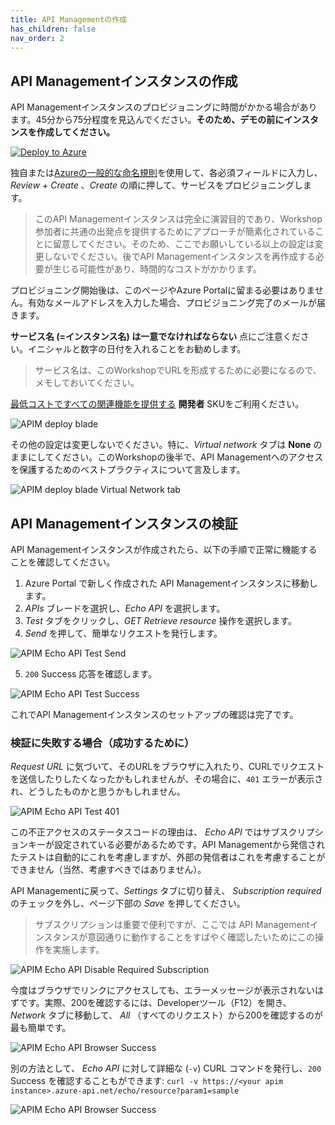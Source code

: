 ```yaml
---
title: API Managementの作成
has_children: false
nav_order: 2
---
```



## API Managementインスタンスの作成

API Managementインスタンスのプロビジョニングに時間がかかる場合があります。45分から75分程度を見込んでください。**そのため、デモの前にインスタンスを作成してください。**

[![Deploy to Azure](https://aka.ms/deploytoazurebutton)](https://portal.azure.com/#create/Microsoft.ApiManagement)

独自または[Azureの一般的な命名規則](https://docs.microsoft.com/azure/cloud-adoption-framework/ready/azure-best-practices/resource-naming)を使用して、各必須フィールドに入力し、 *Review + Create* 、*Create* の順に押して、サービスをプロビジョニングします。

> このAPI Managementインスタンスは完全に演習目的であり、Workshop参加者に共通の出発点を提供するためにアプローチが簡素化されていることに留意してください。そのため、ここでお願いしている以上の設定は変更しないでください。後でAPI Managementインスタンスを再作成する必要が生じる可能性があり、時間的なコストがかかります。

プロビジョニング開始後は、このページやAzure Portalに留まる必要はありません。有効なメールアドレスを入力した場合、プロビジョニング完了のメールが届きます。

**サービス名 (=インスタンス名) は一意でなければならない** 点にご注意ください。イニシャルと数字の日付を入れることをお勧めします。

> サービス名は、このWorkshopでURLを形成するために必要になるので、メモしておいてください。

[最低コストですべての関連機能を提供する](https://azure.microsoft.com/pricing/details/api-management/#pricing) **開発者** SKUをご利用ください。

![APIM deploy blade](../../assets/images/apim-deploy-blade.png)

その他の設定は変更しないでください。特に、*Virtual network* タブは **None** のままにしてください。このWorkshopの後半で、API Managementへのアクセスを保護するためのベストプラクティスについて言及します。

![APIM deploy blade Virtual Network tab](../../assets/images/apim-deploy-blade-vnet.png)

## API Managementインスタンスの検証

API Managementインスタンスが作成されたら、以下の手順で正常に機能することを確認してください。

1) Azure Portal で新しく作成された API Managementインスタンスに移動します。
2) *APIs* ブレードを選択し、*Echo API* を選択します。
3) *Test* タブをクリックし、*GET Retrieve resource* 操作を選択します。
4) *Send* を押して、簡単なリクエストを発行します。

  ![APIM Echo API Test Send](../../assets/images/apim-echo-api-test-1.png)

5) `200` Success 応答を確認します。

  ![APIM Echo API Test Success](../../assets/images/apim-echo-api-test-2.png)

これでAPI Managementインスタンスのセットアップの確認は完了です。

### 検証に失敗する場合（成功するために）

*Request URL* に気づいて、そのURLをブラウザに入れたり、CURLでリクエストを送信したりしたくなったかもしれませんが、その場合に、`401` エラーが表示され、どうしたものかと思うかもしれません。

![APIM Echo API Test 401](../../assets/images/apim-echo-api-test-3.png)

この不正アクセスのステータスコードの理由は、 *Echo API* ではサブスクリプションキーが設定されている必要があるためです。API Managementから発信されたテストは自動的にこれを考慮しますが、外部の発信者はこれを考慮することができません（当然、考慮すべきではありません）。

API Managementに戻って、*Settings* タブに切り替え、 *Subscription required* のチェックを外し、ページ下部の *Save* を押してください。

> サブスクリプションは重要で便利ですが、ここでは API Managementインスタンスが意図通りに動作することをすばやく確認したいためにこの操作を実施します。

![APIM Echo API Disable Required Subscription](../../assets/images/apim-echo-api-test-4.png)

今度はブラウザでリンクにアクセスしても、エラーメッセージが表示されないはずです。実際、200を確認するには、Developerツール（F12）を開き、*Network* タブに移動して、 *All* （すべてのリクエスト）から200を確認するのが最も簡単です。

![APIM Echo API Browser Success](../../assets/images/apim-echo-api-test-5.png)

別の方法として、 *Echo API* に対して詳細な (`-v`) CURL コマンドを発行し、`200` Success を確認することもができます: `curl -v https://<your apim instance>.azure-api.net/echo/resource?param1=sample`

![APIM Echo API Browser Success](../../assets/images/apim-echo-api-test-6.png)
